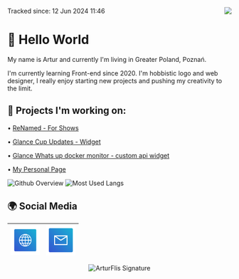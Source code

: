 <a>Tracked since: 12 Jun 2024 11:46</a><a href="https://u8views.com/github/Panonim"><img src="https://u8views.com/api/v1/github/profiles/58903942/views/day-week-month-total-count.svg" align="right"></a>

# 👋 Hello World

My name is Artur and currently I'm living in Greater Poland, Poznań. 

I'm currently learning Front-end since 2020. I'm hobbistic logo and web designer, I really enjoy starting new projects and pushing my creativity to the limit. 


## 🔨 Projects I'm working on:

• [ReNamed - For Shows](https://github.com/Panonim/Renamed)

• [Glance Cup Updates - Widget](https://github.com/glanceapp/community-widgets/blob/main/widgets/cup-updates-by-panonim/README.md)

• [Glance Whats up docker monitor - custom api widget](https://github.com/glanceapp/community-widgets/blob/main/widgets/wud-monitor-by-panonim/README.md)

• [My Personal Page](https://bluee.dev)


<img height=230 src="https://github-readme-stats.vercel.app/api?username=panonim&show_icons=true&theme=holi&show=prs_merged&hide=contribs&rank_icon=github&text_bold=false" alt="Github Overview"/> <img height=230 src="https://github-readme-stats.vercel.app/api/top-langs/?username=panonim&layout=donut&theme=holi&hide=qml,css" alt="Most Used Langs"/>

## 🌍 Social Media

| [<img src="https://raw.githubusercontent.com/Panonim/Panonim/main/Website.svg" alt="Website" width="66"> ](https://bluee.dev/) | [<img src="https://raw.githubusercontent.com/Panonim/Panonim/main/Mail.svg" alt="Mail" width="66">](https://mail.google.com/mail/u/0/?fs=1&to=office@bluee.dev&tf=cm) |
| :---: | :---:|
<div align="center"><img src="https://bluee.dev/assets/ArturFlis.svg" height=150px width=250px alt="ArturFlis Signature"/></div>
